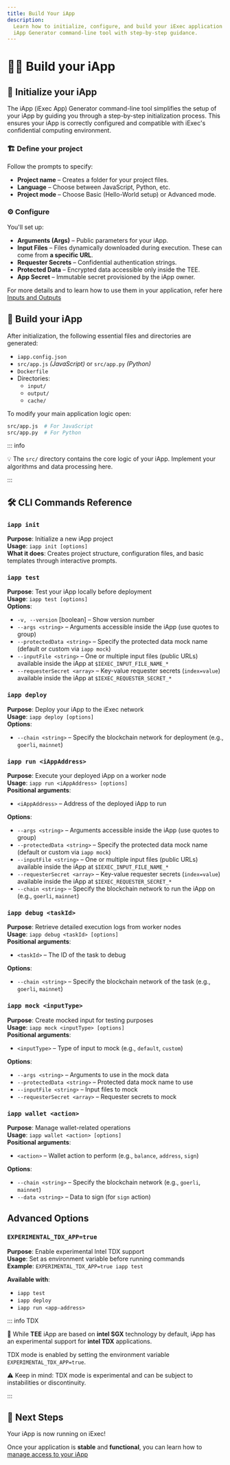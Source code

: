 ```yaml
---
title: Build Your iApp
description:
  Learn how to initialize, configure, and build your iExec application using the
  iApp Generator command-line tool with step-by-step guidance.
---
```


# 🧑‍🏭 Build your iApp

## 🧰 Initialize your iApp

The iApp (iExec App) Generator command-line tool simplifies the setup of your
iApp by guiding you through a step-by-step initialization process. This ensures
your iApp is correctly configured and compatible with iExec's confidential
computing environment.

### 🏗 Define your project

<CLIDemo
  initialCommand="iapp init"
  asciiText="iApp"
  :steps="[
    {
      showAt: 2,
      completeAt: 4,
      question: 'What is your project name? (A folder with this name will be created)',
      answer: 'hello-world',
      showTyping: true,
      isComplete: false
    },
    {
      showAt: 4,
      completeAt: 6,
      question: 'Which language do you want to use?',
      answer: 'JavaScript',
      options: [
        { label: 'JavaScript', selected: true },
        { label: 'Python', selected: false }
      ],
      highlighted: false,
      isComplete: false
    },
    {
      showAt: 6,
      completeAt: 8,
      question: 'What kind of project do you want to init?',
      answer: 'Hello World',
      options: [
        { label: 'Hello World - iapp quick start', selected: true },
        { label: 'advanced', selected: false }
      ],
      highlighted: false,
      isComplete: false
    }
  ]"
  :completionStep="8"
  :completionMessage="'Generating your iApp...'"
  :completionItems="[
    '📁 Created hello-world/',
    '📄 Added package.json',
    '🐳 Added Dockerfile',
    '⚙️ Added iExec configuration'
  ]"
  :successMessage="'Your iApp is ready!'"
/>

Follow the prompts to specify:

- **Project name** – Creates a folder for your project files.
- **Language** – Choose between JavaScript, Python, etc.
- **Project mode** – Choose Basic (Hello-World setup) or Advanced mode.

### ⚙ Configure

You'll set up:

- **Arguments (Args)** – Public parameters for your iApp.
- **Input Files** – Files dynamically downloaded during execution. These can
  come from **a specific URL**.
- **Requester Secrets** – Confidential authentication strings.
- **Protected Data** – Encrypted data accessible only inside the TEE.
- **App Secret** – Immutable secret provisioned by the iApp owner.

For more details and to learn how to use them in your application, refer here
[Inputs and Outputs](/guides/build-iapp/inputs-and-outputs)

## 🚀 Build your iApp

After initialization, the following essential files and directories are
generated:

- `iapp.config.json`
- `src/app.js` _(JavaScript)_ or `src/app.py` _(Python)_
- `Dockerfile`
- Directories:
  - `input/`
  - `output/`
  - `cache/`

To modify your main application logic open:

```sh
src/app.js  # For JavaScript
src/app.py  # For Python
```

::: info

💡 The `src/` directory contains the core logic of your iApp. Implement your
algorithms and data processing here.

:::

## 🛠️ CLI Commands Reference

### `iapp init`

**Purpose**: Initialize a new iApp project  
**Usage**: `iapp init [options]`  
**What it does**: Creates project structure, configuration files, and basic
templates through interactive prompts.

### `iapp test`

**Purpose**: Test your iApp locally before deployment  
**Usage**: `iapp test [options]`  
**Options**:

- `-v, --version` [boolean] – Show version number
- `--args <string>` – Arguments accessible inside the iApp (use quotes to group)
- `--protectedData <string>` – Specify the protected data mock name (default or
  custom via `iapp mock`)
- `--inputFile <string>` – One or multiple input files (public URLs) available
  inside the iApp at `$IEXEC_INPUT_FILE_NAME_*`
- `--requesterSecret <array>` – Key-value requester secrets (`index=value`)
  available inside the iApp at `$IEXEC_REQUESTER_SECRET_*`

### `iapp deploy`

**Purpose**: Deploy your iApp to the iExec network  
**Usage**: `iapp deploy [options]`  
**Options**:

- `--chain <string>` – Specify the blockchain network for deployment (e.g.,
  `goerli`, `mainnet`)

### `iapp run <iAppAddress>`

**Purpose**: Execute your deployed iApp on a worker node  
**Usage**: `iapp run <iAppAddress> [options]`  
**Positional arguments**:

- `<iAppAddress>` – Address of the deployed iApp to run

**Options**:

- `--args <string>` – Arguments accessible inside the iApp (use quotes to group)
- `--protectedData <string>` – Specify the protected data mock name (default or
  custom via `iapp mock`)
- `--inputFile <string>` – One or multiple input files (public URLs) available
  inside the iApp at `$IEXEC_INPUT_FILE_NAME_*`
- `--requesterSecret <array>` – Key-value requester secrets (`index=value`)
  available inside the iApp at `$IEXEC_REQUESTER_SECRET_*`
- `--chain <string>` – Specify the blockchain network to run the iApp on (e.g.,
  `goerli`, `mainnet`)

### `iapp debug <taskId>`

**Purpose**: Retrieve detailed execution logs from worker nodes  
**Usage**: `iapp debug <taskId> [options]`  
**Positional arguments**:

- `<taskId>` – The ID of the task to debug

**Options**:

- `--chain <string>` – Specify the blockchain network of the task (e.g.,
  `goerli`, `mainnet`)

### `iapp mock <inputType>`

**Purpose**: Create mocked input for testing purposes  
**Usage**: `iapp mock <inputType> [options]`  
**Positional arguments**:

- `<inputType>` – Type of input to mock (e.g., `default`, `custom`)

**Options**:

- `--args <string>` – Arguments to use in the mock data
- `--protectedData <string>` – Protected data mock name to use
- `--inputFile <string>` – Input files to mock
- `--requesterSecret <array>` – Requester secrets to mock

### `iapp wallet <action>`

**Purpose**: Manage wallet-related operations  
**Usage**: `iapp wallet <action> [options]`  
**Positional arguments**:

- `<action>` – Wallet action to perform (e.g., `balance`, `address`, `sign`)

**Options**:

- `--chain <string>` – Specify the blockchain network (e.g., `goerli`,
  `mainnet`)
- `--data <string>` – Data to sign (for `sign` action)

## Advanced Options <ChainNotSupportedBadge />

### `EXPERIMENTAL_TDX_APP=true`

**Purpose**: Enable experimental Intel TDX support  
**Usage**: Set as environment variable before running commands  
**Example**: `EXPERIMENTAL_TDX_APP=true iapp test`

**Available with**:

- `iapp test`
- `iapp deploy`
- `iapp run <app-address>`

::: info TDX <ChainNotSupportedBadge />

🧪 While **TEE** iApp are based on **intel SGX** technology by default, iApp has
an experimental support for **intel TDX** applications.

TDX mode is enabled by setting the environment variable
`EXPERIMENTAL_TDX_APP=true`.

⚠️ Keep in mind: TDX mode is experimental and can be subject to instabilities or
discontinuity.

:::

## 🚀 Next Steps

Your iApp is now running on iExec!

Once your application is **stable** and **functional**, you can learn how to
[manage access to your iApp](/guides/build-iapp/manage-access)

<script setup>
import CLIDemo from '@/components/CLIDemo.vue';
import ChainNotSupportedBadge from '@/components/ChainNotSupportedBadge.vue'
</script>
